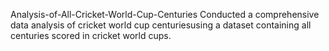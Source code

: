 Analysis-of-All-Cricket-World-Cup-Centuries
Conducted a comprehensive data analysis of cricket world cup centuriesusing a dataset containing all centuries scored in cricket world cups.
